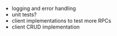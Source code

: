 - logging and error handling
- unit tests?
- client implementations to test more RPCs
- client CRUD implementation